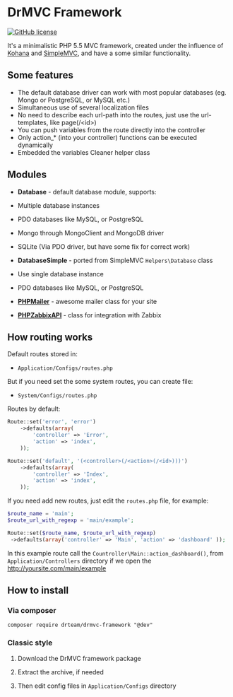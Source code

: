 # DrMVC Framework

[![GitHub license](https://img.shields.io/badge/license-MIT-blue.svg)](https://raw.githubusercontent.com/DrTeamRocks/drmvc-framework/master/license.txt)

It's a minimalistic PHP 5.5 MVC framework, created under the influence of [Kohana](https://github.com/kohana/kohana) and [SimpleMVC](https://github.com/simple-mvc-framework/framework), and have a some similar functionality.

## Some features

* The default database driver can work with most popular databases (eg. Mongo or PostgreSQL, or MySQL etc.)
* Simultaneous use of several localization files
* No need to describe each url-path into the routes, just use the url-templates, like page(/\<id\>)
 * You can push variables from the route directly into the controller
 * Only action_* (into your controller) functions can be executed dynamically
* Embedded the variables Cleaner helper class

## Modules

* **Database** - default database module, supports:
 * Multiple database instances
 * PDO databases like MySQL, or PostgreSQL
 * Mongo through MongoClient and MongoDB driver
 * SQLite (Via PDO driver, but have some fix for correct work)

* **DatabaseSimple** - ported from SimpleMVC `Helpers\Database` class
 * Use single database instance
 * PDO databases like MySQL, or PostgreSQL

* [**PHPMailer**](https://github.com/PHPMailer/PHPMailer) - awesome mailer class for your site

* [**PHPZabbixAPI**](https://github.com/confirm/PhpZabbixApi) - class for integration with Zabbix

## How routing works

Default routes stored in:

* `Application/Configs/routes.php`

But if you need set the some system routes, you can create file:

* `System/Configs/routes.php`

Routes by default:

```php
Route::set('error', 'error')
    ->defaults(array(
        'controller' => 'Error',
        'action' => 'index',
    ));

Route::set('default', '(<controller>(/<action>(/<id>)))')
    ->defaults(array(
        'controller' => 'Index',
        'action' => 'index',
    ));
```

If you need add new routes, just edit the `routes.php` file, for example:

```php
$route_name = 'main';
$route_url_with_regexp = 'main/example';

Route::set($route_name, $route_url_with_regexp)
 ->defaults(array('controller' => 'Main', 'action' => 'dashboard' ));
```

In this example route call the `Countroller\Main::action_dashboard()`, from `Application/Controllers` directory if we open the http://yoursite.com/main/example

## How to install

### Via composer

`composer require drteam/drmvc-framework "@dev"`

### Classic style

1. Download the DrMVC framework package

2. Extract the archive, if needed

3. Then edit config files in `Application/Configs` directory

